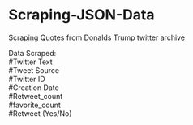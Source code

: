 # Scraping-JSON-Data
Scraping Quotes from Donalds Trump twitter archive

Data Scraped:
<br>#Twitter Text
<br>#Tweet Source
<br>#Twitter ID
<br>#Creation Date
<br>#Retweet_count
<br>#favorite_count
<br>#Retweet (Yes/No)

